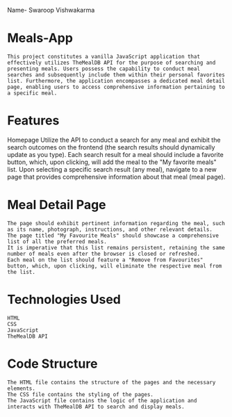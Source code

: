 Name- Swaroop Vishwakarma
# Meals-App
    This project constitutes a vanilla JavaScript application that effectively utilizes TheMealDB API for the purpose of searching and presenting meals. Users possess the capability to conduct meal searches and subsequently include them within their personal favorites list. Furthermore, the application encompasses a dedicated meal detail page, enabling users to access comprehensive information pertaining to a specific meal.
# Features
  Homepage
    Utilize the API to conduct a search for any meal and exhibit the search outcomes on the frontend (the search results should dynamically update as you type).
    Each search result for a meal should include a favorite button, which, upon clicking, will add the meal to the "My favorite meals" list.
    Upon selecting a specific search result (any meal), navigate to a new page that provides comprehensive information about that meal (meal page).
# Meal Detail Page
    The page should exhibit pertinent information regarding the meal, such as its name, photograph, instructions, and other relevant details. 
    The page titled "My Favourite Meals" should showcase a comprehensive list of all the preferred meals. 
    It is imperative that this list remains persistent, retaining the same number of meals even after the browser is closed or refreshed. 
    Each meal on the list should feature a "Remove from Favourites" button, which, upon clicking, will eliminate the respective meal from the list.
# Technologies Used
    HTML
    CSS
    JavaScript
    TheMealDB API
# Code Structure
    The HTML file contains the structure of the pages and the necessary elements.
    The CSS file contains the styling of the pages.
    The JavaScript file contains the logic of the application and interacts with TheMealDB API to search and display meals.
